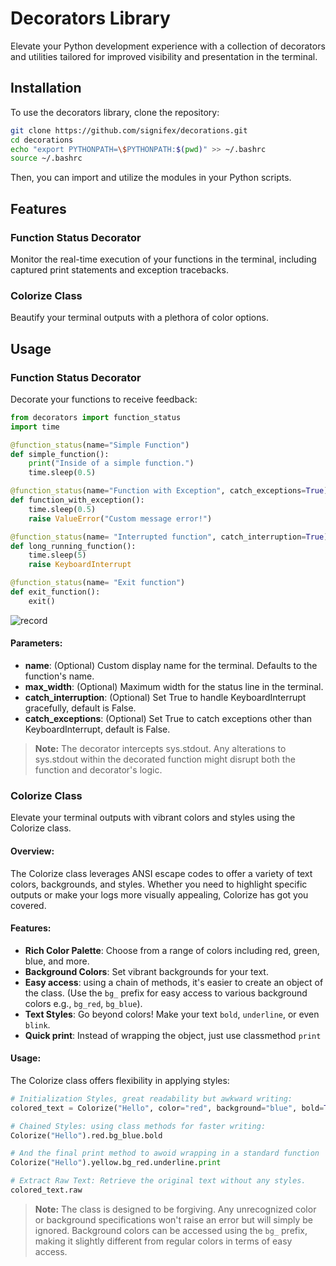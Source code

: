 
# Decorators Library
Elevate your Python development experience with a collection of decorators and utilities tailored for improved visibility and presentation in the terminal.

## Installation
To use the decorators library, clone the repository:

```bash
git clone https://github.com/signifex/decorations.git
cd decorations
echo "export PYTHONPATH=\$PYTHONPATH:$(pwd)" >> ~/.bashrc
source ~/.bashrc
```
Then, you can import and utilize the modules in your Python scripts.

## Features

### Function Status Decorator
Monitor the real-time execution of your functions in the terminal, including captured print statements and exception tracebacks.

### Colorize Class
Beautify your terminal outputs with a plethora of color options.

## Usage

### Function Status Decorator
Decorate your functions to receive feedback:

```python
from decorators import function_status
import time

@function_status(name="Simple Function")
def simple_function():
    print("Inside of a simple function.")
    time.sleep(0.5)

@function_status(name="Function with Exception", catch_exceptions=True)
def function_with_exception():
    time.sleep(0.5)
    raise ValueError("Custom message error!")

@function_status(name= "Interrupted function", catch_interruption=True)
def long_running_function():
    time.sleep(5)
    raise KeyboardInterrupt

@function_status(name= "Exit function")
def exit_function():
    exit()
```
![record](https://github.com/signifex/decorations/assets/97762325/d046da18-04a0-4e2e-8097-736ffa0d1af1)

#### Parameters:
- **name**: (Optional) Custom display name for the terminal. Defaults to the function's name.
- **max_width**: (Optional) Maximum width for the status line in the terminal.
- **catch_interruption**: (Optional) Set True to handle KeyboardInterrupt gracefully, default is False.
- **catch_exceptions**: (Optional) Set True to catch exceptions other than KeyboardInterrupt, default is False.

> **Note:** The decorator intercepts sys.stdout. Any alterations to sys.stdout within the decorated function might disrupt both the function and decorator's logic.

### Colorize Class
Elevate your terminal outputs with vibrant colors and styles using the Colorize class.

#### Overview:
The Colorize class leverages ANSI escape codes to offer a variety of text colors, backgrounds, and styles. Whether you need to highlight specific outputs or make your logs more visually appealing, Colorize has got you covered.

#### Features:
- **Rich Color Palette**: Choose from a range of colors including red, green, blue, and more.
- **Background Colors**: Set vibrant backgrounds for your text. 
- **Easy access**: using a chain of methods, it's easier to create an object of the class. (Use the `bg_` prefix for easy access to various background colors e.g., `bg_red`, `bg_blue`).
- **Text Styles**: Go beyond colors! Make your text `bold`, `underline`, or even `blink`.
- **Quick print**: Instead of wrapping the object, just use classmethod `print`

#### Usage:
The Colorize class offers flexibility in applying styles:

```python
# Initialization Styles, great readability but awkward writing:
colored_text = Colorize("Hello", color="red", background="blue", bold=True)

# Chained Styles: using class methods for faster writing:
Colorize("Hello").red.bg_blue.bold

# And the final print method to awoid wrapping in a standard function
Colorize("Hello").yellow.bg_red.underline.print

# Extract Raw Text: Retrieve the original text without any styles.
colored_text.raw
```

> **Note:** The class is designed to be forgiving. Any unrecognized color or background specifications won't raise an error but will simply be ignored. Background colors can be accessed using the `bg_` prefix, making it slightly different from regular colors in terms of easy access.
